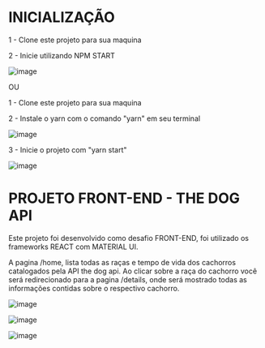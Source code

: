 # INICIALIZAÇÃO 
  
1 - Clone este projeto para sua maquina

2 - Inicie utilizando NPM START

![image](https://user-images.githubusercontent.com/55003168/184928151-585689fc-c079-418b-8f6c-63e7d51b2635.png)
 
OU
  
1 - Clone este projeto para sua maquina

2 - Instale o yarn com o comando "yarn" em seu terminal

![image](https://user-images.githubusercontent.com/55003168/184927282-ff4aee8c-b83f-4602-856a-f3fc44a45b4e.png)

3 - Inicie o projeto com "yarn start"

![image](https://user-images.githubusercontent.com/55003168/184927932-29293232-9123-4bc7-8308-db7398cbac7a.png)


# PROJETO FRONT-END - THE DOG API

Este projeto foi desenvolvido como desafio FRONT-END, foi utilizado os frameworks REACT com MATERIAL UI. 

A pagina /home, lista todas as raças e tempo de vida dos cachorros catalogados pela API the dog api. Ao clicar sobre a raça do cachorro você será redirecionado para a pagina /details, onde será mostrado todas as informações contidas sobre o respectivo cachorro. 

![image](https://user-images.githubusercontent.com/55003168/184941923-7685574a-579a-476a-a46c-60f6010e3d8b.png)

![image](https://user-images.githubusercontent.com/55003168/184466454-1e576f9f-9d32-4d20-9021-b69d6be25cfa.png)

![image](https://user-images.githubusercontent.com/55003168/184466458-02664bbe-f54b-45b6-a544-5184489fb1c1.png)
